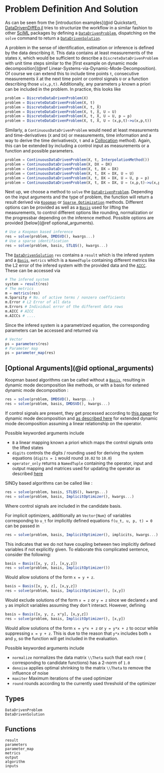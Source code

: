 # Problem Definition And Solution

As can be seen from the [introduction examples](@id Quickstart), [DataDrivenDiffEq.jl](https://github.com/SciML/DataDrivenDiffEq.jl) tries to structurize the workflow in a similar fashion to other [SciML](https://sciml.ai/) packages by defining a [`DataDrivenProblem`](@ref), dispatching on the `solve` command to return a [`DataDrivenSolution`](@ref).

A problem in the sense of identification, estimation or inference is defined by the data describing it. This data contains at least measurements of the states `X`, which would be sufficient to describe a `DiscreteDataDrivenProblem` with unit time steps similar to the [first example on dynamic mode decomposition](@ref Linear-Systems-via-Dynamic-Mode-Decomposition). Of course we can extend this to include time points `t`, consecutive measurements `X̃` at the next time point or control signals `U` or a function describing those `u(x,p,t)`. Additionally, any parameters `p` known a priori can be included in the problem. In practice, this looks like

```julia
problem = DiscreteDataDrivenProblem(X)
problem = DiscreteDataDrivenProblem(X, t)
problem = DiscreteDataDrivenProblem(X, t, X̃)
problem = DiscreteDataDrivenProblem(X, t, X̃, U = U)
problem = DiscreteDataDrivenProblem(X, t, X̃, U = U, p = p)
problem = DiscreteDataDrivenProblem(X, t, X̃, U = (x,p,t)->u(x,p,t))
```

Similarly, a `ContinuousDataDrivenProblem` would need at least measurements and time-derivatives (`X` and `DX`) or measurements, time information and a way to derive the time derivatives(`X`, `t` and a [Collocation](@ref) method). Again, this can be extended by including a control input as measurements or a function and possible parameters.

```julia
problem = ContinuousDataDrivenProblem(X, t, InterpolationMethod())
problem = ContinuousDataDrivenProblem(X, DX = DX)
problem = ContinuousDataDrivenProblem(X, t, DX = DX)
problem = ContinuousDataDrivenProblem(X, t, DX = DX, U = U)
problem = ContinuousDataDrivenProblem(X, t, DX = DX, U = U, p = p)
problem = ContinuousDataDrivenProblem(X, t, DX = DX, U = (x,p,t)->u(x,p,t))
```

Next up, we choose a method to `solve` the [`DataDrivenProblem`](@ref). Depending on the input arguments and the type of problem, the function will return a result derived via [`Koopman`](@ref) or [`Sparse Optimization`](@ref) methods. Different options can be provided as well as a [`Basis`](@ref) used for lifting the measurements, to control different options like rounding, normalization or the progressbar depending on the inference method. Possible options are provided [below](@ref optional_arguments).

```julia
# Use a Koopman based inference
res = solve(problem, DMDSVD(), kwargs...)
# Use a sparse identification
res = solve(problem, basis, STLQS(), kwargs...)
```

The [`DataDrivenSolution`](@ref) `res` contains a `result` which is the infered system and a [`Basis`](@ref), `metrics` which is a `NamedTuple` containing different metrics like the L2 error of the infered system with the provided data and the [`AICC`](@ref). These can be accessed via

```julia
# The infered system
system = result(res)
# The metrics
m = metrics(res)
m.Sparsity # No. of active terms / nonzero coefficients
m.Error # L2 Error of all data
m.Errors # Individual error of the different data rows
m.AICC # AICC
m.AICCs # ....
```

Since the infered system is a parametrized equation, the corresponding parameters can be accessed and returned via

```julia
# Vector
ps = parameters(res)
# Parameter map
ps = parameter_map(res)
```

## [Optional Arguments](@id optional_arguments)

Koopman based algorithms can be called without a [`Basis`](@ref), resulting in dynamic mode decomposition like methods, or with a basis for extened dynamic mode decomposition :

```julia
res = solve(problem, DMDSVD(), kwargs...)
res = solve(problem, basis, DMDSVD(), kwargs...)
```

If control signals are present, they get processed according to [this paper](https://epubs.siam.org/doi/abs/10.1137/15M1013857?mobileUi=0) for dynamic mode decomposition and [as described here](https://epubs.siam.org/doi/pdf/10.1137/16M1062296) for extended dynamic mode decomposition assuming a linear relationship on the operator.

Possible keyworded arguments include
+ `B` a linear mapping known a priori which maps the control signals onto the lifted states
+ `digits` controls the digits / rounding used for deriving the system equations (`digits = 1` would round `10.02` to `10.0`)
+ `operator_only` returns a `NamedTuple` containing the operator, input and output mapping and matrices used for updating the operator as described [here](https://arxiv.org/pdf/1406.7187.pdf)

SINDy based algorithms can be called like :

```julia
res = solve(problem, basis, STLQS(), kwargs...)
res = solve(problem, basis, ImplicitOptimizer(), kwargs...)
```

Where control signals are included in the candidate basis.

For implicit optimizers, additionally an `Vector{Num}` of variables correspondng to ``u_t`` for implicitly defined
equations ``f(u_t, u, p, t) = 0`` can be passed in

```julia
res = solve(problem, basis, ImplicitOptimizer(), implicits, kwargs...)
```

This indicates that we do not have coupling between two implicitly defined variables if not explicitly given. To elaborate this complicated sentence, consider the following:

```julia
basis = Basis([x, y, z], [x,y,z])
res = solve(problem, basis, ImplicitOptimizer())
```

Would allow solutions of the form `x = y + z`.


```julia
basis = Basis([x, y, z], [x,y,z])
res = solve(problem, basis, ImplicitOptimizer(), [x,y])
```

Would exclude solutions of the form `x = z` or `y = z` since we declared `x` and `y` as implicit variables assuming they don't interact. However, defining

```julia
basis = Basis([x, y, z, x*y], [x,y,z])
res = solve(problem, basis, ImplicitOptimizer(), [x,y])
```

Would allow solutions of the form `x = y*x + z` or `y = y*x + z` to occur while suppressing `x = y + z`. This is due to the reason that `y*x` includes both `x` and `y`, so the function will get included in the evaluation.

Possible keyworded arguments include
+ `normalize` normalizes the data matrix ``\\Theta`` such that each row ( correspondng to candidate functions) has a 2-norm of `1.0`
+ `denoise` applies optimal shrinking to the matrix ``\\Theta`` to remove the influence of noise
+ `maxiter` Maximum iterations of the used optimizer
+ `round` rounds according to the currently used threshold of the optimizer



## Types
```@docs
DataDrivenProblem
DataDrivenSolution
```

## Functions

```@docs
result
parameters
parameter_map
metrics
output
algorithm
inputs
```
